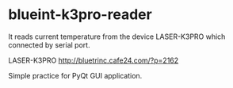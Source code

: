 # blueint-k3pro-reader
It reads current temperature from the device LASER-K3PRO which connected by serial port.

LASER-K3PRO http://bluetrinc.cafe24.com/?p=2162

Simple practice for PyQt GUI application.
